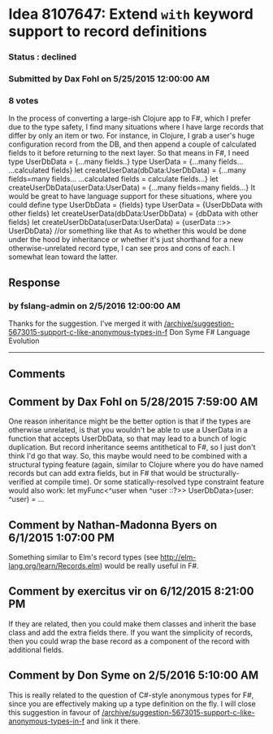 # Idea 8107647: Extend `with` keyword support to record definitions #

### Status : declined

### Submitted by Dax Fohl on 5/25/2015 12:00:00 AM

### 8 votes

In the process of converting a large-ish Clojure app to F#, which I prefer due to the type safety, I find many situations where I have large records that differ by only an item or two.
For instance, in Clojure, I grab a user's huge configuration record from the DB, and then append a couple of calculated fields to it before returning to the next layer. So that means in F#, I need
type UserDbData = {...many fields..}
type UserData = {...many fields... ...calculated fields}
let createUserData(dbData:UserDbData) = {...many fields=many fields... ...calculated fields = calculate fields...}
let createUserDbData(userData:UserData) = {...many fields=many fields...}
It would be great to have language support for these situations, where you could define
type UserDbData = {fields}
type UserData = {UserDbData with other fields}
let createUserData(dbData:UserDbData) = {dbData with other fields}
let createUserDbData(userData:UserData) = {userData ::>> UserDbData} //or something like that
As to whether this would be done under the hood by inheritance or whether it's just shorthand for a new otherwise-unrelated record type, I can see pros and cons of each. I somewhat lean toward the latter.



## Response 
### by fslang-admin on 2/5/2016 12:00:00 AM

Thanks for the suggestion. I’ve merged it with [/archive/suggestion-5673015-support-c-like-anonymous-types-in-f](/archive/suggestion-5673015-support-c-like-anonymous-types-in-f.md)
Don Syme
F# Language Evolution

------------------------
## Comments


## Comment by Dax Fohl on 5/28/2015 7:59:00 AM
One reason inheritance might be the better option is that if the types are otherwise unrelated, is that you wouldn't be able to use a UserData in a function that accepts UserDbData, so that may lead to a bunch of logic duplication. But record inheritance seems antithetical to F#, so I just don't think I'd go that way.
So, this maybe would need to be combined with a structural typing feature (again, similar to Clojure where you do have named records but can add extra fields, but in F# that would be structurally-verified at compile time).
Or some statically-resolved type constraint feature would also work:
let myFunc<^user when ^user ::?>> UserDbData>(user: ^user) = ...


## Comment by Nathan-Madonna Byers on 6/1/2015 1:07:00 PM
Something similar to Elm's record types (see http://elm-lang.org/learn/Records.elm) would be really useful in F#.


## Comment by exercitus vir on 6/12/2015 8:21:00 PM
If they are related, then you could make them classes and inherit the base class and add the extra fields there. If you want the simplicity of records, then you could wrap the base record as a component of the record with additional fields.


## Comment by Don Syme on 2/5/2016 5:10:00 AM
This is really related to the question of C#-style anonymous types for F#, since you are effectively making up a type definition on the fly. I will close this suggestion in favour of [/archive/suggestion-5673015-support-c-like-anonymous-types-in-f](/archive/suggestion-5673015-support-c-like-anonymous-types-in-f.md) and link it there.

